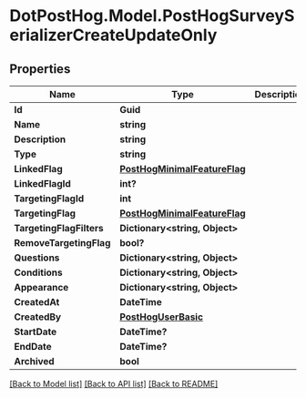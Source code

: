 # DotPostHog.Model.PostHogSurveySerializerCreateUpdateOnly

## Properties

Name | Type | Description | Notes
------------ | ------------- | ------------- | -------------
**Id** | **Guid** |  | [readonly] 
**Name** | **string** |  | 
**Description** | **string** |  | [optional] 
**Type** | **string** |  | 
**LinkedFlag** | [**PostHogMinimalFeatureFlag**](PostHogMinimalFeatureFlag.md) |  | [readonly] 
**LinkedFlagId** | **int?** |  | [optional] 
**TargetingFlagId** | **int** |  | [optional] 
**TargetingFlag** | [**PostHogMinimalFeatureFlag**](PostHogMinimalFeatureFlag.md) |  | [readonly] 
**TargetingFlagFilters** | **Dictionary&lt;string, Object&gt;** |  | [optional] 
**RemoveTargetingFlag** | **bool?** |  | [optional] 
**Questions** | **Dictionary&lt;string, Object&gt;** |  | [optional] 
**Conditions** | **Dictionary&lt;string, Object&gt;** |  | [optional] 
**Appearance** | **Dictionary&lt;string, Object&gt;** |  | [optional] 
**CreatedAt** | **DateTime** |  | [readonly] 
**CreatedBy** | [**PostHogUserBasic**](PostHogUserBasic.md) |  | [readonly] 
**StartDate** | **DateTime?** |  | [optional] 
**EndDate** | **DateTime?** |  | [optional] 
**Archived** | **bool** |  | [optional] 

[[Back to Model list]](../README.md#documentation-for-models) [[Back to API list]](../README.md#documentation-for-api-endpoints) [[Back to README]](../README.md)

